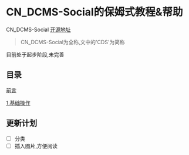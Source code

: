  # CN_DCMS-Social的保姆式教程&帮助

CN_DCMS-Social [开源地址](https://github.com/eKing-one/dcms)
> CN_DCMS-Social为全称,文中的'CDS'为简称

目前处于起步阶段,未完善

## 目录

[前言](https://github.com/zzyh1145/CDS-DOC/blob/main/doc/%E5%89%8D%E8%A8%80.md)

[1.基础操作](https://github.com/zzyh1145/CDS-DOC/tree/main/doc/1.%E5%9F%BA%E7%A1%80%E6%93%8D%E4%BD%9C)
## 更新计划
- [ ] 分类
- [ ] 插入图片,方便阅读